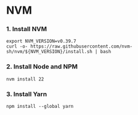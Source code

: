 # NVM

### 1. Install NVM
```shell
export NVM_VERSION=v0.39.7
curl -o- https://raw.githubusercontent.com/nvm-sh/nvm/${NVM_VERSION}/install.sh | bash
```

### 2. Install Node and NPM
```shell
nvm install 22
```

### 3. Install Yarn
```shell
npm install --global yarn
```
